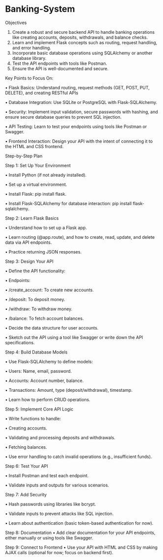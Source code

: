 # Banking-System

Objectives
1. Create a robust and secure backend API to handle banking operations like creating accounts, deposits, withdrawals, and balance checks.
2. Learn and implement Flask concepts such as routing, request handling, and error handling.
3. Incorporate basic database operations using SQLAlchemy or another database library.
4. Test the API endpoints with tools like Postman.
5. Ensure the API is well-documented and secure.

Key Points to Focus On:

• Flask Basics: Understand routing, request methods (GET, POST, PUT, DELETE), and creating RESTful APIs

• Database Integration: Use SQLite or PostgreSQL with Flask-SQLAlchemy.

• Security: Implement input validation, secure passwords with hashing, and ensure secure database queries to prevent SQL injection.

• API Testing: Learn to test your endpoints using tools like Postman or Swagger.

• Frontend Interaction: Design your API with the intent of connecting it to the HTML and CSS frontend.


Step-by-Step Plan

Step 1: Set Up Your Environment

• Install Python (if not already installed).

• Set up a virtual environment.

• Install Flask: pip install flask.

• Install Flask-SQLAlchemy for database interaction: pip install flask-sqlalchemy.

Step 2: Learn Flask Basics

• Understand how to set up a Flask app.

• Learn routing (@app.route), and how to create, read, update, and delete data via API endpoints.

• Practice returning JSON responses.

Step 3: Design Your API

• Define the API functionality:

• Endpoints:

• /create_account: To create new accounts.

• /deposit: To deposit money.

• /withdraw: To withdraw money.

• /balance: To fetch account balances.

• Decide the data structure for user accounts.

• Sketch out the API using a tool like Swagger or write down the API specifications.

Step 4: Build Database Models

• Use Flask-SQLAlchemy to define models:

• Users: Name, email, password.

• Accounts: Account number, balance.

• Transactions: Amount, type (deposit/withdrawal), timestamp.

• Learn how to perform CRUD operations.

Step 5: Implement Core API Logic

• Write functions to handle:

• Creating accounts.

• Validating and processing deposits and withdrawals.

• Fetching balances.

• Use error handling to catch invalid operations (e.g., insufficient funds).

Step 6: Test Your API

• Install Postman and test each endpoint.

• Validate inputs and outputs for various scenarios.

Step 7: Add Security

• Hash passwords using libraries like bcrypt.

• Validate inputs to prevent attacks like SQL injection.

• Learn about authentication (basic token-based authentication for now).

Step 8: Documentation
• Add clear documentation for your API endpoints, either manually or using tools like Swagger.

Step 9: Connect to Frontend
• Use your API with HTML and CSS by making AJAX calls (optional for now; focus on backend first).
